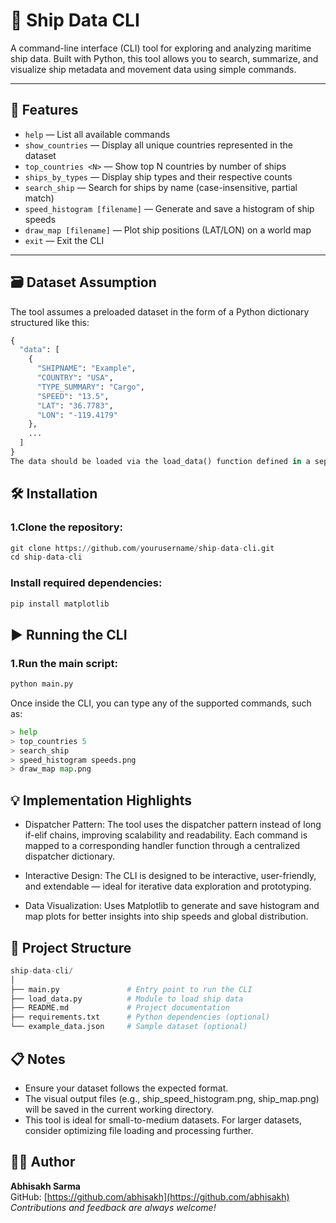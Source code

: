 # 🚢 Ship Data CLI

A command-line interface (CLI) tool for exploring and analyzing maritime ship data. Built with Python, 
this tool allows you to search, summarize, and visualize ship metadata and movement data using simple commands.

---

## 📌 Features

- `help` — List all available commands
- `show_countries` — Display all unique countries represented in the dataset
- `top_countries <N>` — Show top N countries by number of ships
- `ships_by_types` — Display ship types and their respective counts
- `search_ship` — Search for ships by name (case-insensitive, partial match)
- `speed_histogram [filename]` — Generate and save a histogram of ship speeds
- `draw_map [filename]` — Plot ship positions (LAT/LON) on a world map
- `exit` — Exit the CLI

---

## 🗃️ Dataset Assumption

The tool assumes a preloaded dataset in the form of a Python dictionary structured like this:

```python
{
  "data": [
    {
      "SHIPNAME": "Example",
      "COUNTRY": "USA",
      "TYPE_SUMMARY": "Cargo",
      "SPEED": "13.5",
      "LAT": "36.7783",
      "LON": "-119.4179"
    },
    ...
  ]
}
The data should be loaded via the load_data() function defined in a separate module called load_data.py.
```
## 🛠️ Installation

### 1.Clone the repository:
```python
git clone https://github.com/yourusername/ship-data-cli.git
cd ship-data-cli
```
### Install required dependencies:
```python
pip install matplotlib
```

## ▶️ Running the CLI

### 1.Run the main script:
```python
python main.py
```
Once inside the CLI, you can type any of the supported commands, such as:
```python
> help
> top_countries 5
> search_ship
> speed_histogram speeds.png
> draw_map map.png
```
## 💡 Implementation Highlights
- Dispatcher Pattern: The tool uses the dispatcher pattern instead of long if-elif chains, 
improving scalability and readability. Each command is mapped to a corresponding handler 
function through a centralized dispatcher dictionary.

- Interactive Design: The CLI is designed to be interactive, user-friendly, and 
extendable — ideal for iterative data exploration and prototyping.

- Data Visualization: Uses Matplotlib to generate and save histogram and map plots 
for better insights into ship speeds and global distribution.

## 📁 Project Structure
```python
ship-data-cli/
│
├── main.py               # Entry point to run the CLI
├── load_data.py          # Module to load ship data
├── README.md             # Project documentation
├── requirements.txt      # Python dependencies (optional)
└── example_data.json     # Sample dataset (optional)

```
## 📋 Notes
- Ensure your dataset follows the expected format.
- The visual output files (e.g., ship_speed_histogram.png, ship_map.png) will be saved in
the current working directory.
- This tool is ideal for small-to-medium datasets. For larger datasets, consider optimizing
file loading and processing further.

## 🙋‍♂️ Author
**Abhisakh Sarma**  
GitHub: [https://github.com/abhisakh](https://github.com/abhisakh)  
_Contributions and feedback are always welcome!_
